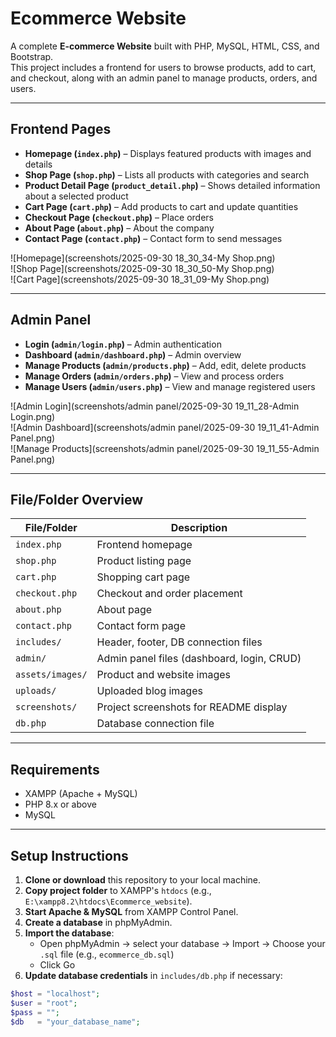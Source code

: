 # Ecommerce Website

A complete **E-commerce Website** built with PHP, MySQL, HTML, CSS, and Bootstrap.  
This project includes a frontend for users to browse products, add to cart, and checkout, along with an admin panel to manage products, orders, and users.

---

## Frontend Pages

- **Homepage (`index.php`)** – Displays featured products with images and details  
- **Shop Page (`shop.php`)** – Lists all products with categories and search  
- **Product Detail Page (`product_detail.php`)** – Shows detailed information about a selected product  
- **Cart Page (`cart.php`)** – Add products to cart and update quantities  
- **Checkout Page (`checkout.php`)** – Place orders  
- **About Page (`about.php`)** – About the company  
- **Contact Page (`contact.php`)** – Contact form to send messages  

![Homepage](screenshots/2025-09-30 18_30_34-My Shop.png)  
![Shop Page](screenshots/2025-09-30 18_30_50-My Shop.png)  
![Cart Page](screenshots/2025-09-30 18_31_09-My Shop.png)

---

## Admin Panel

- **Login (`admin/login.php`)** – Admin authentication  
- **Dashboard (`admin/dashboard.php`)** – Admin overview  
- **Manage Products (`admin/products.php`)** – Add, edit, delete products  
- **Manage Orders (`admin/orders.php`)** – View and process orders  
- **Manage Users (`admin/users.php`)** – View and manage registered users  

![Admin Login](screenshots/admin panel/2025-09-30 19_11_28-Admin Login.png)  
![Admin Dashboard](screenshots/admin panel/2025-09-30 19_11_41-Admin Panel.png)  
![Manage Products](screenshots/admin panel/2025-09-30 19_11_55-Admin Panel.png)

---

## File/Folder Overview

| File/Folder                  | Description                                      |
|-------------------------------|-------------------------------------------------|
| `index.php`                  | Frontend homepage                                |
| `shop.php`                   | Product listing page                             |
| `cart.php`                   | Shopping cart page                               |
| `checkout.php`               | Checkout and order placement                     |
| `about.php`                  | About page                                       |
| `contact.php`                | Contact form page                                |
| `includes/`                  | Header, footer, DB connection files             |
| `admin/`                     | Admin panel files (dashboard, login, CRUD)      |
| `assets/images/`             | Product and website images                       |
| `uploads/`                   | Uploaded blog images                             |
| `screenshots/`               | Project screenshots for README display          |
| `db.php`                     | Database connection file                         |

---

## Requirements

- XAMPP (Apache + MySQL)  
- PHP 8.x or above  
- MySQL  

---

## Setup Instructions

1. **Clone or download** this repository to your local machine.  
2. **Copy project folder** to XAMPP's `htdocs` (e.g., `E:\xampp8.2\htdocs\Ecommerce_website`).  
3. **Start Apache & MySQL** from XAMPP Control Panel.  
4. **Create a database** in phpMyAdmin.  
5. **Import the database**:  
   - Open phpMyAdmin → select your database → Import → Choose your `.sql` file (e.g., `ecommerce_db.sql`)  
   - Click Go  
6. **Update database credentials** in `includes/db.php` if necessary:  

```php
$host = "localhost";
$user = "root";
$pass = "";
$db   = "your_database_name";
